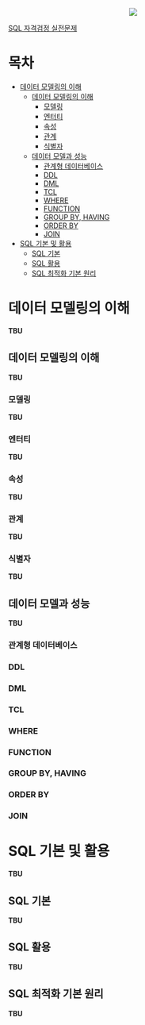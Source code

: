 <p align="center">
  <img src="https://user-images.githubusercontent.com/24764210/95851941-f06a9a00-0d8d-11eb-94c8-24a102e0b1d5.JPG">
</p>

[SQL 자격검정 실전문제](https://product.kyobobook.co.kr/detail/S000001399867)

# 목차

- [데이터 모델링의 이해](#데이터-모델링의-이해)
  - [데이터 모델링의 이해](#데이터-모델링의-이해-1)
    - [모델링](#모델링)
    - [엔터티](#엔터티)
    - [속성](#속성)
    - [관계](#관계)
    - [식별자](#식별자)
  - [데이터 모델과 성능](#데이터-모델과-성능)
    - [관계형 데이터베이스](#관계형-데이터베이스)
    - [DDL](#ddl)
    - [DML](#dml)
    - [TCL](#tcl)
    - [WHERE](#where)
    - [FUNCTION](#function)
    - [GROUP BY, HAVING](#group-by-having)
    - [ORDER BY](#order-by)
    - [JOIN](#join)
- [SQL 기본 및 활용](#sql-기본-및-활용)
  - [SQL 기본](#sql-기본)
  - [SQL 활용](#sql-활용)
  - [SQL 최적화 기본 원리](#sql-최적화-기본-원리)

# 데이터 모델링의 이해
__TBU__

## 데이터 모델링의 이해
__TBU__

### 모델링
__TBU__

### 엔터티
__TBU__

### 속성
__TBU__

### 관계
__TBU__

### 식별자
__TBU__

## 데이터 모델과 성능
**TBU**

### 관계형 데이터베이스

### DDL

### DML

### TCL

### WHERE

### FUNCTION

### GROUP BY, HAVING

### ORDER BY

### JOIN

<!-- -->

# SQL 기본 및 활용
**TBU**

## SQL 기본
**TBU**

## SQL 활용
**TBU**

## SQL 최적화 기본 원리
**TBU**
